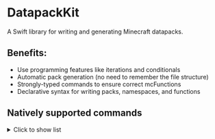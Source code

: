 # DatapackKit

A Swift library for writing and generating Minecraft datapacks.

## Benefits:
- Use programming features like iterations and conditionals
- Automatic pack generation (no need to remember the file structure)
- Strongly-typed commands to ensure correct mcFunctions
- Declarative syntax for writing packs, namespaces, and functions

## Natively supported commands

<details>
<summary>Click to show list</summary>

- [ ] ? help
- [x] advancement
- [ ] attribute
- [x] ban
  ```swift
  // Syntax
  Minecraft.Ban(
      _ players: EnitiySelector..., // variadic list of player entity selectors (must provide at least one)
      reason: String? = nil // optional ban message
  )

  // Examples
  // Ban all players
  Minecraft.Ban(.allPlayers)

  // Ban two named players, providing reason
  Minecraft.Ban(.namedPlayer("Alex"), .namedPlayer("Steve"), reason: "Disorderly conduct")
  ```
- [ ] ban-ip
- [ ] banlist
- [ ] bossbar
- [ ] clear
- [x] clone
- [ ] data
- [x] datapack
- [ ] debug
- [ ] defaultgamemode
- [ ] deop
- [ ] difficulty
- [ ] effect
- [ ] enchant
- [ ] execute
- [x] experience xp
- [ ] fill
- [ ] forceload
- [ ] function
- [x] gamemode
- [ ] gamerule
- [ ] give
- [ ] item
- [ ] jfr
- [ ] kick
- [ ] kill
- [ ] list
- [ ] locate
- [ ] locatebiome
- [ ] loot
- [ ] me
- [ ] msg tell w
- [ ] op
- [ ] pardon
- [ ] pardon-ip
- [ ] particle
- [ ] perf
- [ ] playsound
- [ ] publish
- [ ] recipe
- [ ] reload
- [ ] save-all
- [ ] save-off
- [ ] save-on
- [x] say
- [ ] schedule
- [ ] scoreboard
- [ ] seed
- [ ] setblock
- [ ] setidletimeout
- [ ] setworldspawn
- [ ] spawnpoint
- [ ] spectate
- [ ] spreadplayers
- [ ] stop
- [ ] stopsound
- [ ] summon
- [ ] tag
- [x] team
- [ ] teammsg tm
- [x] teleport tp
- [ ] tellraw
- [ ] time
- [ ] title
- [ ] trigger
- [ ] weather
- [ ] whitelist
- [x] worldborder

</details>
